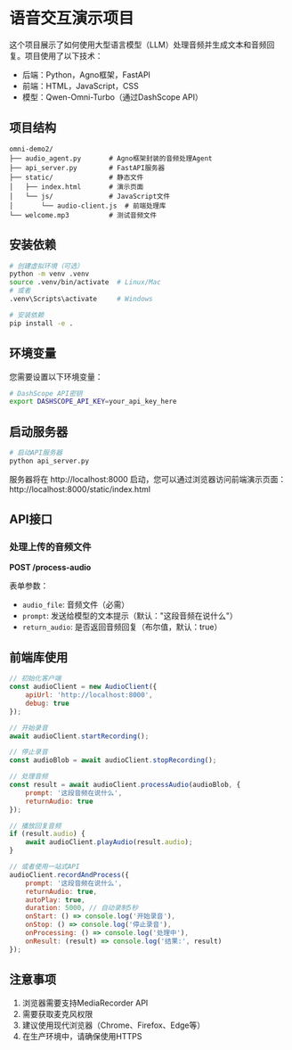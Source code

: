 # 语音交互演示项目

这个项目展示了如何使用大型语言模型（LLM）处理音频并生成文本和音频回复。项目使用了以下技术：

- 后端：Python，Agno框架，FastAPI
- 前端：HTML，JavaScript，CSS
- 模型：Qwen-Omni-Turbo（通过DashScope API）

## 项目结构

```
omni-demo2/
├── audio_agent.py       # Agno框架封装的音频处理Agent
├── api_server.py        # FastAPI服务器
├── static/              # 静态文件
│   ├── index.html       # 演示页面
│   └── js/              # JavaScript文件
│       └── audio-client.js  # 前端处理库
└── welcome.mp3          # 测试音频文件
```

## 安装依赖

```bash
# 创建虚拟环境（可选）
python -m venv .venv
source .venv/bin/activate  # Linux/Mac
# 或者
.venv\Scripts\activate     # Windows

# 安装依赖
pip install -e .
```

## 环境变量

您需要设置以下环境变量：

```bash
# DashScope API密钥
export DASHSCOPE_API_KEY=your_api_key_here
```

## 启动服务器

```bash
# 启动API服务器
python api_server.py
```

服务器将在 http://localhost:8000 启动，您可以通过浏览器访问前端演示页面：http://localhost:8000/static/index.html

## API接口

### 处理上传的音频文件

**POST /process-audio**

表单参数：
- `audio_file`: 音频文件（必需）
- `prompt`: 发送给模型的文本提示（默认："这段音频在说什么"）
- `return_audio`: 是否返回音频回复（布尔值，默认：true）

## 前端库使用

```javascript
// 初始化客户端
const audioClient = new AudioClient({
    apiUrl: 'http://localhost:8000',
    debug: true
});

// 开始录音
await audioClient.startRecording();

// 停止录音
const audioBlob = await audioClient.stopRecording();

// 处理音频
const result = await audioClient.processAudio(audioBlob, {
    prompt: '这段音频在说什么',
    returnAudio: true
});

// 播放回复音频
if (result.audio) {
    await audioClient.playAudio(result.audio);
}

// 或者使用一站式API
audioClient.recordAndProcess({
    prompt: '这段音频在说什么',
    returnAudio: true,
    autoPlay: true,
    duration: 5000, // 自动录制5秒
    onStart: () => console.log('开始录音'),
    onStop: () => console.log('停止录音'),
    onProcessing: () => console.log('处理中'),
    onResult: (result) => console.log('结果:', result)
});
```

## 注意事项

1. 浏览器需要支持MediaRecorder API
2. 需要获取麦克风权限
3. 建议使用现代浏览器（Chrome、Firefox、Edge等）
4. 在生产环境中，请确保使用HTTPS
